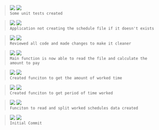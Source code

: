 > ![](https://img.shields.io/badge/Jun_08,_2022-black) ![](https://img.shields.io/badge/v0.6.0-FEAT-blue)  
> `Some unit tests created`

> ![](https://img.shields.io/badge/Jun_08,_2022-black) ![](https://img.shields.io/badge/v0.5.2-FIX-green)  
> `Application not creating the schedule file if it doesn't exists`

> ![](https://img.shields.io/badge/Jun_08,_2022-black) ![](https://img.shields.io/badge/v0.5.1-REFACTOR-red)  
> `Reviewed all code and made changes to make it cleaner`

> ![](https://img.shields.io/badge/Jun_07,_2022-black) ![](https://img.shields.io/badge/v0.5.0-FEAT-blue)  
> `Main function is now able to read the file and calculate the amount to pay`

> ![](https://img.shields.io/badge/Jun_07,_2022-black) ![](https://img.shields.io/badge/v0.4.0-FEAT-blue)  
> `Created funciton to get the amount of worked time`

> ![](https://img.shields.io/badge/Jun_07,_2022-black) ![](https://img.shields.io/badge/v0.3.0-FEAT-blue)  
> `Created funciton to get period of time worked`

> ![](https://img.shields.io/badge/Jun_07,_2022-black) ![](https://img.shields.io/badge/v0.2.0-FEAT-blue)  
> `Funciton to read and split worked schedules data created`

> ![](https://img.shields.io/badge/Jun_07,_2022-black) ![](https://img.shields.io/badge/v0.1.0-FEAT-blue)  
> `Initial Commit`